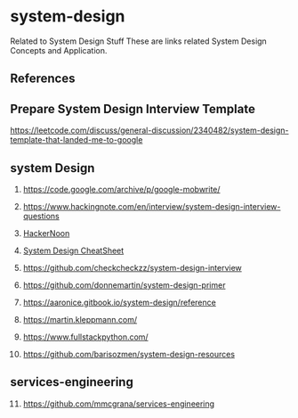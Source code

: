# system-design
Related to System Design Stuff
These are links related System Design Concepts and Application.

##  **References**
## Prepare System Design Interview Template
https://leetcode.com/discuss/general-discussion/2340482/system-design-template-that-landed-me-to-google

## system Design
1. https://code.google.com/archive/p/google-mobwrite/

2. https://www.hackingnote.com/en/interview/system-design-interview-questions

3. [HackerNoon](https://hackernoon.com/anatomy-of-a-system-design-interview-4cb57d75a53f)

4. [System Design CheatSheet](https://gist.github.com/vasanthk/485d1c25737e8e72759f)

5. https://github.com/checkcheckzz/system-design-interview

6. https://github.com/donnemartin/system-design-primer

7. https://aaronice.gitbook.io/system-design/reference

8. https://martin.kleppmann.com/

9. https://www.fullstackpython.com/

10. https://github.com/barisozmen/system-design-resources


## services-engineering
11. https://github.com/mmcgrana/services-engineering
